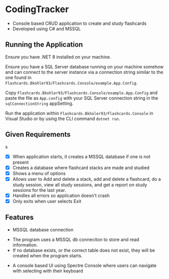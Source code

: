 # CodingTracker
- Console based CRUD application to create and study flashcards
- Developed using C# and MSSQL

## Running the Application

Ensure you have .NET 8 installed on your machine.

Ensure you have a SQL Server database running on your machine somehow and
can connect to the server instance via a connection string similar to the
one found in `Flashcards.Bkohler93/Flashcards.Console/example.App.Config`.

Copy `Flashcards.Bkohler93/Flashcards.Console/example.App.Config` and
paste the file as `App.config` with your SQL Server connection string in
the `sqlConnectionString` appSetting.

Run the application within `Flashcards.Bkholer93/Flashcards.Console` in
Visual Studio or by using the CLI command `dotnet run`.

## Given Requirements
s
- [x] When application starts, it creates a MSSQL database if one is not present
- [x] Creates a database where flashcard stacks are made and studied
- [x] Shows a menu of options
- [x] Allows user to Add and delete a stack, add and delete a flashcard, do a 
study session, view all study sessions, and get a report on study sessions for 
the last year.
- [x] Handles all errors so application doesn't crash
- [x] Only exits when user selects Exit

## Features

* MSSQL database connection
		
- The program uses a MSSQL db conneciton to store and read information.
- If no database exists, or the correct table does not exist, they will
be created when the program starts.

* A console based UI using Spectre Console where users can navigate with selecting with their keyboard

